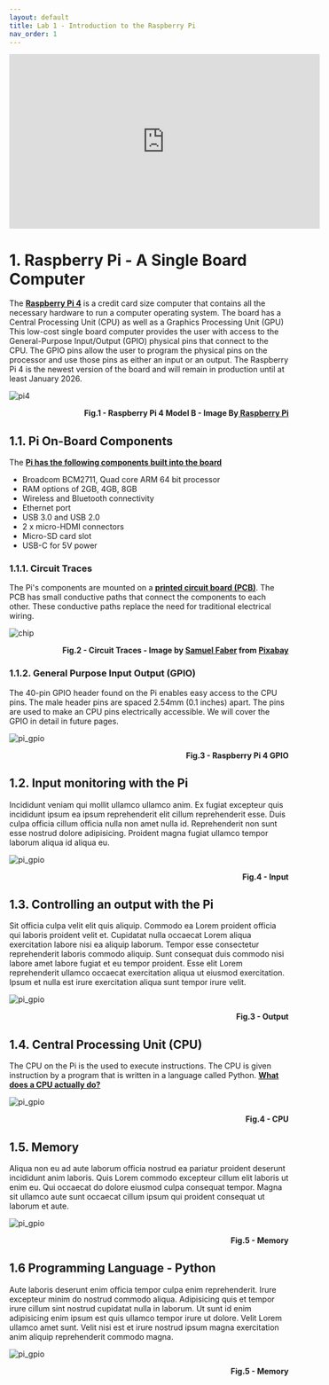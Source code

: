 ```yaml
---
layout: default
title: Lab 1 - Introduction to the Raspberry Pi
nav_order: 1
---
```

<p align="center">
<iframe width="560" height="315" src="https://www.youtube.com/embed/TrnCnbPjTJU" title="YouTube video player" frameborder="0" allow="accelerometer; autoplay; clipboard-write; encrypted-media; gyroscope; picture-in-picture" allowfullscreen></iframe>

</p>

# 1. Raspberry Pi - A Single Board Computer

The **[Raspberry Pi 4](https://www.raspberrypi.com/products/raspberry-pi-4-model-b/)**
is a credit card size computer that contains all the necessary hardware to run a computer operating system. The board has a Central Processing Unit (CPU) as well as a Graphics Processing Unit (GPU) This low-cost single board computer provides the user with access to the General-Purpose Input/Output (GPIO) physical pins that connect to the CPU. The GPIO pins allow the user to program the physical pins on the processor and use those pins as either an input or an output.  The Raspberry Pi 4 is the newest version of the board and will remain in production until at least January 2026.



![pi4](assets\img\pi4.png)
<p align=right><b>Fig.1 - Raspberry Pi 4 Model B - Image By<a href="https://www.raspberrypi.com/products/raspberry-pi-4-model-b/"> Raspberry Pi</a></b></p>

## 1.1. Pi On-Board Components

The **[Pi has the following components built into the board](https://www.raspberrypi.com/products/raspberry-pi-4-model-b/specifications/)**
- Broadcom BCM2711, Quad core ARM 64 bit processor
- RAM options of 2GB, 4GB, 8GB
- Wireless and Bluetooth connectivity
- Ethernet port
- USB 3.0 and USB 2.0
- 2 x micro-HDMI connectors
- Micro-SD card slot
- USB-C for 5V power



### 1.1.1. Circuit Traces

The Pi's components are mounted on a **[printed circuit board (PCB)](https://www.youtube.com/watch?v=H9pGbLJknDk)**. The PCB has small conductive paths that connect the components to each other. These conductive paths replace the need for traditional electrical wiring.



![chip](assets\img\chip-6074903.jpg)
<p align=right><b>Fig.2 - Circuit Traces - Image by <a href="https://pixabay.com/users/fabersam-98886/?utm_source=link-attribution&amp;utm_medium=referral&amp;utm_campaign=image&amp;utm_content=6074903">Samuel Faber</a> from <a href="https://pixabay.com/?utm_source=link-attribution&amp;utm_medium=referral&amp;utm_campaign=image&amp;utm_content=6074903">Pixabay</a></b></p>


### 1.1.2. General Purpose Input Output (GPIO)

The 40-pin GPIO header found on the Pi enables easy access to the CPU pins. The male header pins are spaced 2.54mm (0.1 inches) apart. The pins are used to make an CPU pins electrically accessible. We will cover the GPIO in detail in future pages.

![pi_gpio](assets\img\piGPIO.jpg)
<p align=right><b>Fig.3 - Raspberry Pi 4 GPIO</b></p>




## 1.2. Input monitoring with the Pi

Incididunt veniam qui mollit ullamco ullamco anim. Ex fugiat excepteur quis incididunt ipsum ea ipsum reprehenderit elit cillum reprehenderit esse. Duis culpa officia cillum officia nulla non amet nulla id. Reprehenderit non sunt esse nostrud dolore adipisicing. Proident magna fugiat ullamco tempor laborum aliqua id aliqua eu.

![pi_gpio](assets\img\pi_input.png)
<p align=right><b>Fig.4 - Input</b></p>

## 1.3. Controlling an output with the Pi

Sit officia culpa velit elit quis aliquip. Commodo ea Lorem proident officia qui laboris proident velit et. Cupidatat nulla occaecat Lorem aliqua exercitation labore nisi ea aliquip laborum. Tempor esse consectetur reprehenderit laboris commodo aliquip. Sunt consequat duis commodo nisi labore amet labore fugiat et eu tempor proident. Esse elit Lorem reprehenderit ullamco occaecat exercitation aliqua ut eiusmod exercitation. Ipsum et nulla est irure exercitation aliqua sunt tempor irure velit.

![pi_gpio](assets\img\pi_input.png)
<p align=right><b>Fig.3 - Output</b></p>

## 1.4. Central Processing Unit (CPU)

The CPU on the Pi is the used to execute instructions. The CPU is given instruction by a program that is written in a language called Python.  **[What does a CPU actually do?](https://www.digitaltrends.com/computing/what-is-a-cpu/)**

![pi_gpio](assets\img\CPUProcess.jpg)
<p align=right><b>Fig.4 - CPU</b></p>

## 1.5. Memory

Aliqua non eu ad aute laborum officia nostrud ea pariatur proident deserunt incididunt anim laboris. Quis Lorem commodo excepteur cillum elit laboris ut enim eu. Qui occaecat do dolore eiusmod culpa consequat tempor. Magna sit ullamco aute sunt occaecat cillum ipsum qui proident consequat ut laborum et aute.

![pi_gpio](assets\img\CPUProcess.jpg)
<p align=right><b>Fig.5 - Memory</b></p>

## 1.6 Programming Language - Python

Aute laboris deserunt enim officia tempor culpa enim reprehenderit. Irure excepteur minim do nostrud commodo aliqua. Adipisicing quis et tempor irure cillum sint nostrud cupidatat nulla in laborum. Ut sunt id enim adipisicing enim ipsum est quis ullamco tempor irure ut dolore. Velit Lorem ullamco amet sunt. Velit nisi est et irure nostrud ipsum magna exercitation anim aliquip reprehenderit commodo magna.

![pi_gpio](assets\img\CPUProcess.jpg)
<p align=right><b>Fig.5 - Memory</b></p>


